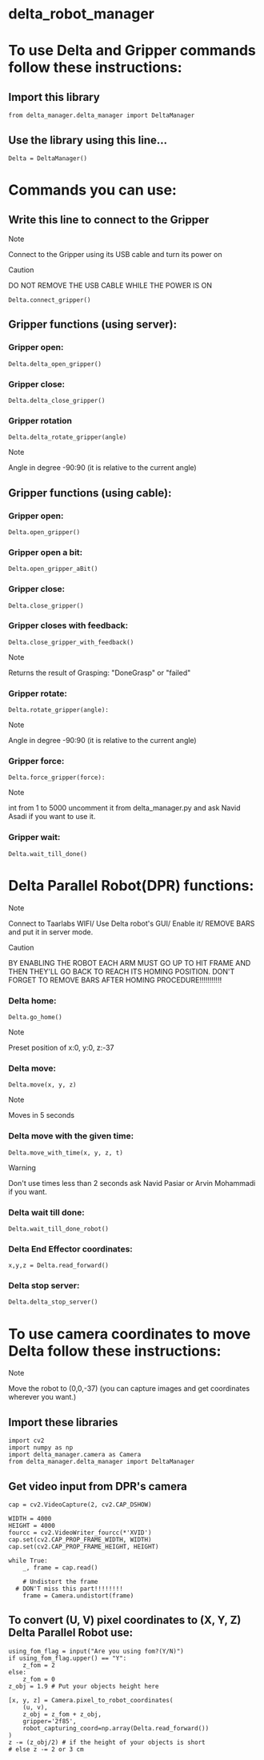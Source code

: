 # delta_robot_manager
# To use Delta and Gripper commands follow these instructions:
## Import this library
```
from delta_manager.delta_manager import DeltaManager
```
## Use the library using this line...
```
Delta = DeltaManager()
```
# Commands you can use:

## Write this line to connect to the Gripper 
>[!NOTE]
> Connect to the Gripper using its USB cable and turn its power on

>[!Caution]
> DO NOT REMOVE THE USB CABLE WHILE THE POWER IS ON
```
Delta.connect_gripper()
```
## Gripper functions (using server):
### Gripper open:
```
Delta.delta_open_gripper()
```
### Gripper close:
```
Delta.delta_close_gripper()
```
### Gripper rotation
```
Delta.delta_rotate_gripper(angle)
```
> [!NOTE]
> Angle in degree -90:90 (it is relative to the current angle)

## Gripper functions (using cable):

### Gripper open:
```
Delta.open_gripper()
```
### Gripper open a bit:
```
Delta.open_gripper_aBit()
```
### Gripper close:
```
Delta.close_gripper()
```
### Gripper closes with feedback:
```
Delta.close_gripper_with_feedback()
```
>[!NOTE]
> Returns the result of Grasping: "DoneGrasp" or "failed"

### Gripper rotate:
```
Delta.rotate_gripper(angle):
```
> [!NOTE]
> Angle in degree -90:90 (it is relative to the current angle)

### Gripper force:
```
Delta.force_gripper(force):
```
>[!NOTE]
> int from 1 to 5000 uncomment it from delta_manager.py and ask Navid Asadi if you want to use it.

### Gripper wait:
```
Delta.wait_till_done()
```
# Delta Parallel Robot(DPR) functions:
>[!NOTE]
> Connect to Taarlabs WIFI/ Use Delta robot's GUI/ Enable it/ REMOVE BARS and put it in server mode.

>[!Caution]
> BY ENABLING THE ROBOT EACH ARM MUST GO UP TO HIT FRAME AND THEN THEY'LL GO BACK TO REACH ITS HOMING POSITION.
> DON'T FORGET TO REMOVE BARS AFTER HOMING PROCEDURE!!!!!!!!!!! 
### Delta home:
```
Delta.go_home()
```
> [!NOTE]
> Preset position of x:0, y:0, z:-37

### Delta move:
```
Delta.move(x, y, z)
```
>[!NOTE]
>Moves in 5 seconds

### Delta move with the given time:
```
Delta.move_with_time(x, y, z, t)
```
>[!WARNING]
> Don't use times less than 2 seconds ask Navid Pasiar or Arvin Mohammadi if you want.

### Delta wait till done:
```
Delta.wait_till_done_robot()
```
### Delta End Effector coordinates:
```
x,y,z = Delta.read_forward()
```
### Delta stop server:
```
Delta.delta_stop_server()
```
# To use camera coordinates to move Delta follow these instructions:
>[!NOTE]
> Move the robot to (0,0,-37) (you can capture images and get coordinates wherever you want.)

## Import these libraries
```
import cv2
import numpy as np
import delta_manager.camera as Camera
from delta_manager.delta_manager import DeltaManager
```
## Get video input from DPR's camera
```
cap = cv2.VideoCapture(2, cv2.CAP_DSHOW)

WIDTH = 4000
HEIGHT = 4000
fourcc = cv2.VideoWriter_fourcc(*'XVID')
cap.set(cv2.CAP_PROP_FRAME_WIDTH, WIDTH)
cap.set(cv2.CAP_PROP_FRAME_HEIGHT, HEIGHT)

while True:
    _, frame = cap.read()

    # Undistort the frame
  # DON'T miss this part!!!!!!!!
    frame = Camera.undistort(frame)    
```
## To convert (U, V) pixel coordinates to (X, Y, Z) Delta Parallel Robot use:
```
using_fom_flag = input("Are you using fom?(Y/N)")
if using_fom_flag.upper() == "Y":
    z_fom = 2
else:
    z_fom = 0
z_obj = 1.9 # Put your objects height here

[x, y, z] = Camera.pixel_to_robot_coordinates(
    (u, v), 
    z_obj = z_fom + z_obj, 
    gripper='2f85',
    robot_capturing_coord=np.array(Delta.read_forward())
)
z -= (z_obj/2) # if the height of your objects is short
# else z -= 2 or 3 cm

```
